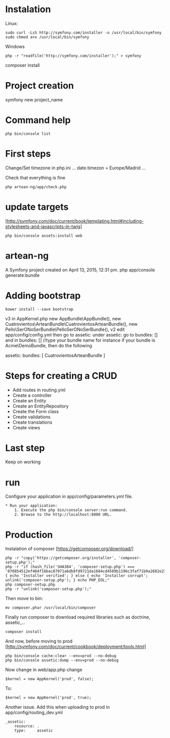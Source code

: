 Instalation
===========
Linux:
```
sudo curl -LsS http://symfony.com/installer -o /usr/local/bin/symfony
sudo chmod a+x /usr/local/bin/symfony
```

Windows
```
php -r "readfile('http://symfony.com/installer');" > symfony
```

composer install

Project creation
================
symfony new project_name

Command help
============
```
php bin/console list
```

First steps
===========
Change/Set timezone in php.ini
...
date.timezon = Europe/Madrid
...

Check that everything is fine
```
php artean-ng/app/check.php
```
update targets
==============
[http://symfony.com/doc/current/book/templating.html#including-stylesheets-and-javascripts-in-twig]
```
php bin/console assets:install web
```

artean-ng
=========

A Symfony project created on April 13, 2015, 12:31 pm.
php app/console generate:bundle

Adding bootstrap
================
```
bower install --save bootstrap
```

v3
in AppKernel.php
            new AppBundle\AppBundle(),
            new Cuatrovientos\ArteanBundle\CuatrovientosArteanBundle(),
            new Pello\SerONoSerBundle\PelloSerONoSerBundle(),
v2
edit app/config/config.yml
then go to assetic:
under assetic: go to bundles: []
and in bundles: [] //type your bundle name
for instance if your bundle is Acme\DemoBundle, then do the following

assetic:
   bundles: [ CuatrovientosArteanBundle ]

Steps for creating a CRUD
=========================

* Add routes in routing.yml
* Create a controller
* Create an Entity
* Create an EntityRepository
* Create the Form class
* Create validations
* Create translations
* Create views

Last step
=========
Keep on working


run
====
 Configure your application in app/config/parameters.yml file.

    * Run your application:
        1. Execute the php bin/console server:run command.
        2. Browse to the http://localhost:8000 URL.


Production
===========

Instalation of composer [https://getcomposer.org/download/]
```
php -r "copy('https://getcomposer.org/installer', 'composer-setup.php');"
php -r "if (hash_file('SHA384', 'composer-setup.php') === '070854512ef404f16bac87071a6db9fd9721da1684cd4589b1196c3faf71b9a2682e2311b36a5079825e155ac7ce150d') { echo 'Installer verified'; } else { echo 'Installer corrupt'; unlink('composer-setup.php'); } echo PHP_EOL;"
php composer-setup.php
php -r "unlink('composer-setup.php');"
```
Then move to bin:
```
mv composer.phar /usr/local/bin/composer
```
Finally run composer to download required libraries such as doctrine, assetic,...
```
composer install
```
And now, before moving to prod [http://symfony.com/doc/current/cookbook/deployment/tools.html]

```
php bin/console cache:clear --env=prod --no-debug
php bin/console assetic:dump --env=prod --no-debug
```

Now change in web/app.php change
```
$kernel = new AppKernel('prod', false);
``` 
To:
```
$kernel = new AppKernel('prod', true);
``` 
Another issue. Add this when uploading to prod in app/config/routing_dev.yml
```
_assetic:
    resource: .
    type:     assetic
```